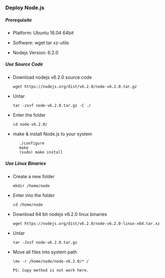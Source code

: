 ### Deploy Node.js

##### Prerequisite
+ Platform: Ubuntu 16.04 64bit<p>
+ Software: wget tar xz-utils<p>
+ Nodejs Version: 6.2.0<p>

##### Use Source Code<p>
  + Download nodejs v6.2.0 source code<p>
  `wget https://nodejs.org/dist/v6.2.0/node-v6.2.0.tar.gz`<p>

  + Untar<p>
  `tar -zxvf node-v6.2.0.tar.gz -C ./`<p>

  + Enter the folder<p>
  `cd node-v6.2.0/`<p>

  + make & install Node.js to your system<p>
  ```
        ./configure
        make
        (sudo) make install
  ```
  
##### Use Linux Binaries
  + Create a new folder<p>
  `mkdir /home/node`<p>

  + Enter into the folder<p>
  `cd /home/node`<p>

  + Download 64 bit nodejs v6.2.0 linux binaries<p>
  `wget https://nodejs.org/dist/v6.2.0/node-v6.2.0-linux-x64.tar.xz`<p>

  + Untar<p>
  `tar -Jxvf node-v6.2.0.tar.gz`<p>

  + Move all files into system path<p>
  `\mv -r /home/node/node-v6.2.0/* /`<p>
  `PS: Copy method is not work here.`<p>
